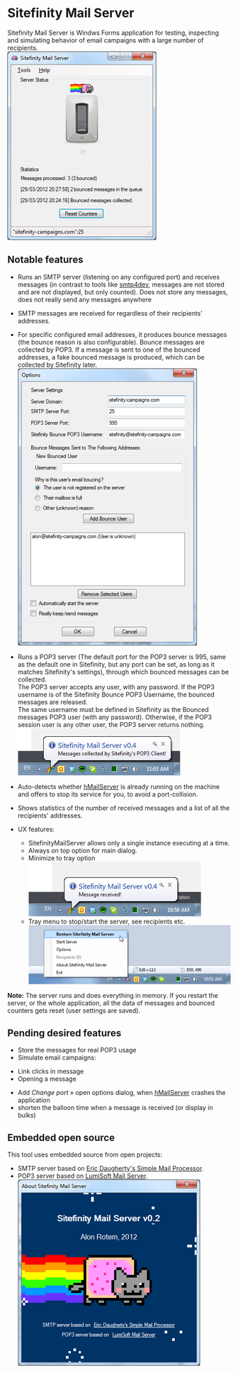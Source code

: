 # Sitefinity Mail Server
Sitefinity Mail Server is Windws Forms application for testing, inspecting and simulating behavior of email campaigns with a large number of recipients.   
![SitefinityMailServer main window](https://raw.githubusercontent.com/alonrotem/SitefinityMailServer/master/Screenshots/Screenshot%20-%20Main%20window.png)

## Notable features
* Runs an SMTP server (listening on any configured port) and receives messages (in contrast to tools like [smtp4dev](https://smtp4dev.codeplex.com/), messages are not stored and are not displayed, but only counted). Does not store any messages, does not really send any messages anywhere
   
* SMTP messages are received for regardless of their recipients' addresses.

* For specific configured email addresses, it produces bounce messages (the bounce reason is also configurable). Bounce messages are collected by POP3. If a message is sent to one of the bounced addresses, a fake bounced message is produced, which can be collected by Sitefinity later.   
![](https://raw.githubusercontent.com/alonrotem/SitefinityMailServer/master/Screenshots/Screenshot%20-%20Options%20dialog.png)

* Runs a POP3 server (The default port for the POP3 server is 995, same as the default one in Sitefinity, but any port can be set, as long as it matches Sitefinity's settings), through which bounced messages can be collected.  
The POP3 server accepts any user, with any password. If the POP3 username is of the Sitefinity Bounce POP3 Username, the bounced messages are released.    
The same username must be defined in Sitefinity as the Bounced messages POP3 user (with any password). Otherwise, if the POP3 session user is any other user, the POP3 server returns nothing.   
![](https://raw.githubusercontent.com/alonrotem/SitefinityMailServer/master/Screenshots/Screenshot%20-%20Notification%20Icon%20Messages%20Collected.png)

* Auto-detects whether [hMailServer](https://www.hmailserver.com/) is already running on the machine and offers to stop its service for you, to avoid a port-collision.

* Shows statistics of the number of received messages and a list of all the recipients' addresses.

* UX features:
  - SitefinityMailServer allows only a single instance executing at a time.
  - Always on top option for main dialog.
  - Minimize to tray option   
  ![](https://raw.githubusercontent.com/alonrotem/SitefinityMailServer/master/Screenshots/Screenshot%20-%20Notification%20Icon%20Message%20Received.png)
  - Tray menu to stop/start the server, see recipients etc.    
  ![](https://raw.githubusercontent.com/alonrotem/SitefinityMailServer/master/Screenshots/Screenshot%20-%20Notification%20Icon%20Menu.png)

**Note:** The server runs and does everything in memory. If you restart the server, or the whole application, all the data of messages and bounced counters gets reset (user settings are saved).


## Pending desired features ##

* Store the messages for real POP3 usage
* Simulate email campaigns:
 - Link clicks in message
 - Opening a message
* Add *Change port* » open options dialog, when [hMailServer](https://www.hmailserver.com/) crashes the application
* shorten the balloon time when a message is received (or display in bulks)

## Embedded open source ##
This tool uses embedded source from open projects:
* SMTP server based on [Eric Daugherty's Simple Mail Processor](http://www.ericdaugherty.com/apps/simplemailprocessor/).
* POP3 server based on [LumiSoft Mail Server](http://www.lumisoft.ee/lsWWW/ENG/Products/Mail_Server/mail_index_eng.aspx?type=info).   
![About](https://raw.githubusercontent.com/alonrotem/SitefinityMailServer/master/Screenshots/Screenshot%20-%20About%20window.png)


